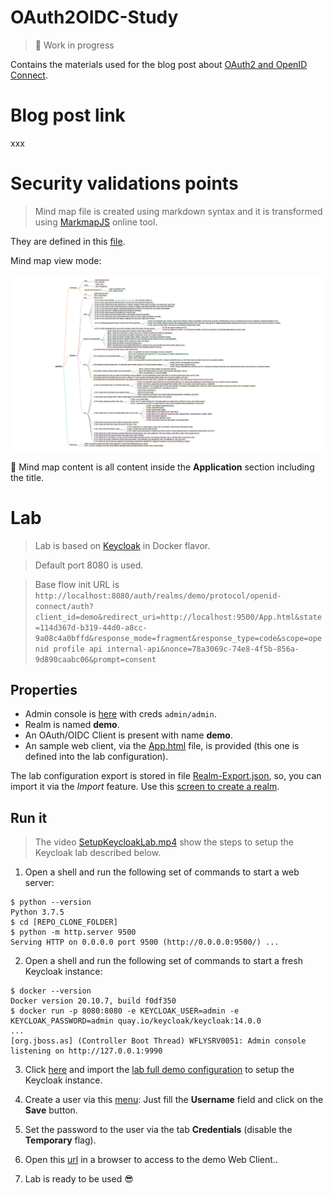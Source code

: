 # OAuth2OIDC-Study

> :construction: Work in progress

Contains the materials used for the blog post about [OAuth2 and OpenID Connect](https://courses.pragmaticwebsecurity.com/courses/introduction-to-oauth-2-0-and-openid-connect). 

# Blog post link

xxx

# Security validations points

> Mind map file is created using markdown syntax and it is transformed using [MarkmapJS](https://markmap.js.org/repl) online tool.

They are defined in this [file](OAauth2_OIDC_Security_Validations.md).

Mind map view mode:

![OAauth2_OIDC_Security_Validations](OAauth2_OIDC_Security_Validations.png)

:speech_balloon: Mind map content is all content inside the **Application** section including the title.

# Lab

> Lab is based on [Keycloak](https://www.keycloak.org/getting-started/getting-started-docker) in Docker flavor.

> Default port 8080 is used.

> Base flow init URL is `http://localhost:8080/auth/realms/demo/protocol/openid-connect/auth?client_id=demo&redirect_uri=http://localhost:9500/App.html&state=114d367d-b319-44d0-a8cc-9a08c4a0bffd&response_mode=fragment&response_type=code&scope=openid profile api internal-api&nonce=78a3069c-74e8-4f5b-856a-9d890caabc06&prompt=consent`

## Properties

* Admin console is [here](http://localhost:8080/auth/admin) with creds `admin/admin`.
* Realm is named **demo**.
* An OAuth/OIDC Client is present with name **demo**.
* An sample web client, via the [App.html](App.html) file, is provided (this one is defined into the lab configuration).

The lab configuration export is stored in file [Realm-Export.json](Realm-Export.json), so, you can import it via the *Import* feature. Use this [screen to create a realm](http://localhost:8080/auth/admin/master/console/#/create/realm).

## Run it

> The video [SetupKeycloakLab.mp4](SetupKeycloakLab.mp4) show the steps to setup the Keycloak lab described below.

1) Open a shell and run the following set of commands to start a web server:

```shell
$ python --version
Python 3.7.5
$ cd [REPO_CLONE_FOLDER]
$ python -m http.server 9500
Serving HTTP on 0.0.0.0 port 9500 (http://0.0.0.0:9500/) ...
```

2) Open a shell and run the following set of commands to start a fresh Keycloak instance:

```shell
$ docker --version
Docker version 20.10.7, build f0df350
$ docker run -p 8080:8080 -e KEYCLOAK_USER=admin -e KEYCLOAK_PASSWORD=admin quay.io/keycloak/keycloak:14.0.0
...
[org.jboss.as] (Controller Boot Thread) WFLYSRV0051: Admin console listening on http://127.0.0.1:9990
```

3) Click [here](http://localhost:8080/auth/admin/master/console/#/create/realm) and import the [lab full demo configuration](Realm-Export.json) to setup the Keycloak instance.

4) Create a user via this [menu](http://localhost:8080/auth/admin/master/console/#/create/user/demo): Just fill the **Username** field and click on the **Save** button.

5) Set the password to the user via the tab **Credentials** (disable the **Temporary** flag).

6) Open this [url](http://localhost:9500/App.html) in a browser to access to the demo Web Client..

7) Lab is ready to be used :sunglasses:
